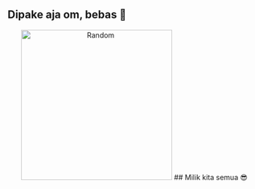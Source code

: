 ## Dipake aja om, bebas 🤙
<div align="center">
<img src="https://github.com/xfar05.png?size=100" alt="Random" width="300" />
## Milik kita semua 😎